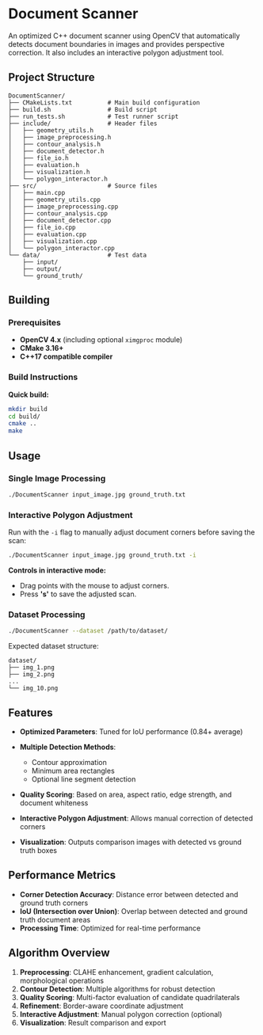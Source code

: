 # Document Scanner

An optimized C++ document scanner using OpenCV that automatically detects document boundaries in images and provides perspective correction. It also includes an interactive polygon adjustment tool.

## Project Structure

```
DocumentScanner/
├── CMakeLists.txt          # Main build configuration
├── build.sh                # Build script
├── run_tests.sh            # Test runner script
├── include/                # Header files
│   ├── geometry_utils.h
│   ├── image_preprocessing.h
│   ├── contour_analysis.h
│   ├── document_detector.h
│   ├── file_io.h
│   ├── evaluation.h
│   ├── visualization.h
│   └── polygon_interactor.h
├── src/                    # Source files
│   ├── main.cpp
│   ├── geometry_utils.cpp
│   ├── image_preprocessing.cpp
│   ├── contour_analysis.cpp
│   ├── document_detector.cpp
│   ├── file_io.cpp
│   ├── evaluation.cpp
│   ├── visualization.cpp
│   └── polygon_interactor.cpp
└── data/                   # Test data
    ├── input/
    ├── output/
    └── ground_truth/
```

## Building

### Prerequisites

* **OpenCV 4.x** (including optional `ximgproc` module)
* **CMake 3.16+**
* **C++17 compatible compiler**

### Build Instructions

**Quick build:**

```bash
mkdir build
cd build/
cmake ..
make
```

## Usage

### Single Image Processing

```bash
./DocumentScanner input_image.jpg ground_truth.txt
```

### Interactive Polygon Adjustment

Run with the `-i` flag to manually adjust document corners before saving the scan:

```bash
./DocumentScanner input_image.jpg ground_truth.txt -i
```

**Controls in interactive mode:**

* Drag points with the mouse to adjust corners.
* Press **'s'** to save the adjusted scan.

### Dataset Processing

```bash
./DocumentScanner --dataset /path/to/dataset/
```

Expected dataset structure:

```
dataset/
├── img_1.png
├── img_2.png
...
└── img_10.png
```

## Features

* **Optimized Parameters**: Tuned for IoU performance (0.84+ average)
* **Multiple Detection Methods**:

  * Contour approximation
  * Minimum area rectangles
  * Optional line segment detection
* **Quality Scoring**: Based on area, aspect ratio, edge strength, and document whiteness
* **Interactive Polygon Adjustment**: Allows manual correction of detected corners
* **Visualization**: Outputs comparison images with detected vs ground truth boxes

## Performance Metrics

* **Corner Detection Accuracy**: Distance error between detected and ground truth corners
* **IoU (Intersection over Union)**: Overlap between detected and ground truth document areas
* **Processing Time**: Optimized for real-time performance

## Algorithm Overview

1. **Preprocessing**: CLAHE enhancement, gradient calculation, morphological operations
2. **Contour Detection**: Multiple algorithms for robust detection
3. **Quality Scoring**: Multi-factor evaluation of candidate quadrilaterals
4. **Refinement**: Border-aware coordinate adjustment
5. **Interactive Adjustment**: Manual polygon correction (optional)
6. **Visualization**: Result comparison and export

